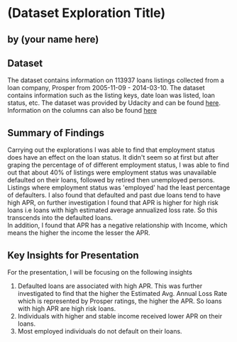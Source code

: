 # (Dataset Exploration Title)
## by (your name here)


## Dataset
The dataset contains information on 113937 loans listings collected from a loan company, Prosper from 2005-11-09 - 2014-03-10. The dataset contains information such as the listing keys, date loan was listed, loan status, etc. The dataset was provided by Udacity and can be found [here](https://s3.amazonaws.com/udacity-hosted-downloads/ud651/prosperLoanData.csv). Information on the columns can also be found [here](https://docs.google.com/document/d/e/2PACX-1vQmkX4iOT6Rcrin42vslquX2_wQCjIa_hbwD0xmxrERPSOJYDtpNc_3wwK_p9_KpOsfA6QVyEHdxxq7/pub)


## Summary of Findings
Carrying out the explorations I was able to find that employment status does have an effect on the loan status. It didn't seem so at first but after graping the percentage of of different employment status, I was able to find out that about 40% of listings were employment status was unavailable defaulted on their loans, followed by retired then unemployed persons. Listings where employment status was 'employed' had the least percentage of defaulters. I also found that defaulted and past due loans tend to have high APR, on further investigation I found that APR is higher for high risk loans i.e loans with high estimated average annualized loss rate. So this transcends into the defaulted loans. 
<br>
In addition, I found that APR has a negative relationship with Income, which means the higher the income the lesser the APR. 

## Key Insights for Presentation

For the presentation, I will be focusing on the following insights
1. Defaulted loans are associated with high APR. This was further investigated to find that the higher the Estimated Avg. Annual Loss Rate which is represented by Prosper ratings, the higher the APR. So loans with high APR are high risk loans.
2. Individuals with higher and stable income received lower APR on their loans.
3. Most employed individuals do not default on their loans.